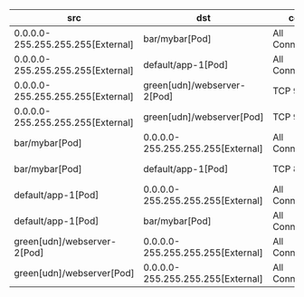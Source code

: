 | src | dst | conn | network | 
|-----|-----|------|------|
| 0.0.0.0-255.255.255.255[External] | bar/mybar[Pod] | All Connections | pod-network | 
| 0.0.0.0-255.255.255.255[External] | default/app-1[Pod] | All Connections | pod-network | 
| 0.0.0.0-255.255.255.255[External] | green[udn]/webserver-2[Pod] | TCP 9001 | green | 
| 0.0.0.0-255.255.255.255[External] | green[udn]/webserver[Pod] | TCP 9001 | green | 
| bar/mybar[Pod] | 0.0.0.0-255.255.255.255[External] | All Connections | pod-network | 
| bar/mybar[Pod] | default/app-1[Pod] | TCP 80 | pod-network | 
| default/app-1[Pod] | 0.0.0.0-255.255.255.255[External] | All Connections | pod-network | 
| default/app-1[Pod] | bar/mybar[Pod] | All Connections | pod-network | 
| green[udn]/webserver-2[Pod] | 0.0.0.0-255.255.255.255[External] | All Connections | green | 
| green[udn]/webserver[Pod] | 0.0.0.0-255.255.255.255[External] | All Connections | green | 
